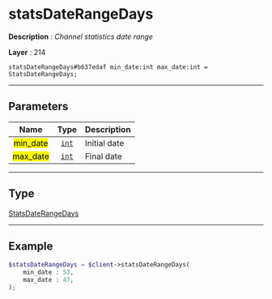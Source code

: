 # statsDateRangeDays

**Description** : *Channel statistics date range*

**Layer** : 214

```tl
statsDateRangeDays#b637edaf min_date:int max_date:int = StatsDateRangeDays;
```

---

## Parameters

| Name | Type | Description |
| :---: | :---: | :--- |
| <mark>min_date</mark> | [`int`](type/int) | Initial date |
| <mark>max_date</mark> | [`int`](type/int) | Final date |

---

## Type

[StatsDateRangeDays](type/StatsDateRangeDays)

---

## Example

```php
$statsDateRangeDays = $client->statsDateRangeDays(
	min_date : 53,
	max_date : 47,
);
```